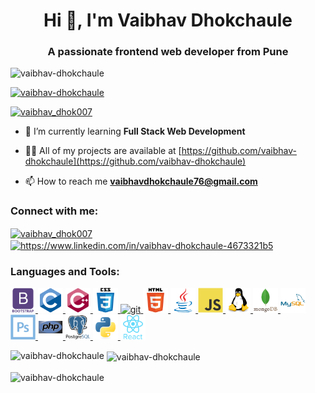 <h1 align="center">Hi 👋, I'm Vaibhav Dhokchaule</h1>
<h3 align="center">A passionate frontend web developer from Pune</h3>

<p align="left"> <img src="https://komarev.com/ghpvc/?username=vaibhav-dhokchaule&label=Profile%20views&color=0e75b6&style=flat" alt="vaibhav-dhokchaule" /> </p>

<p align="left"> <a href="https://github.com/ryo-ma/github-profile-trophy"><img src="https://github-profile-trophy.vercel.app/?username=vaibhav-dhokchaule" alt="vaibhav-dhokchaule" /></a> </p>

<p align="left"> <a href="https://twitter.com/vaibhav_dhok007" target="blank"><img src="https://img.shields.io/twitter/follow/vaibhav_dhok007?logo=twitter&style=for-the-badge" alt="vaibhav_dhok007" /></a> </p>

- 🌱 I’m currently learning **Full Stack Web Development**

- 👨‍💻 All of my projects are available at [https://github.com/vaibhav-dhokchaule](https://github.com/vaibhav-dhokchaule)

- 📫 How to reach me **vaibhavdhokchaule76@gmail.com**

<h3 align="left">Connect with me:</h3>
<p align="left">
<a href="https://twitter.com/vaibhav_dhok007" target="blank"><img align="center" src="https://raw.githubusercontent.com/rahuldkjain/github-profile-readme-generator/master/src/images/icons/Social/twitter.svg" alt="vaibhav_dhok007" height="30" width="40" /></a>
<a href="https://linkedin.com/vaibhav-dhokchaule-4673321b5" target="blank"><img align="center" src="https://raw.githubusercontent.com/rahuldkjain/github-profile-readme-generator/master/src/images/icons/Social/linked-in-alt.svg" alt="https://www.linkedin.com/in/vaibhav-dhokchaule-4673321b5" height="30" width="40" /></a>
</p>

<h3 align="left">Languages and Tools:</h3>
<p align="left"> <a href="https://getbootstrap.com" target="_blank"> <img src="https://raw.githubusercontent.com/devicons/devicon/master/icons/bootstrap/bootstrap-plain-wordmark.svg" alt="bootstrap" width="40" height="40"/> </a> <a href="https://www.cprogramming.com/" target="_blank"> <img src="https://raw.githubusercontent.com/devicons/devicon/master/icons/c/c-original.svg" alt="c" width="40" height="40"/> </a> <a href="https://www.w3schools.com/cpp/" target="_blank"> <img src="https://raw.githubusercontent.com/devicons/devicon/master/icons/cplusplus/cplusplus-original.svg" alt="cplusplus" width="40" height="40"/> </a> <a href="https://www.w3schools.com/css/" target="_blank"> <img src="https://raw.githubusercontent.com/devicons/devicon/master/icons/css3/css3-original-wordmark.svg" alt="css3" width="40" height="40"/> </a> <a href="https://git-scm.com/" target="_blank"> <img src="https://www.vectorlogo.zone/logos/git-scm/git-scm-icon.svg" alt="git" width="40" height="40"/> </a> <a href="https://www.w3.org/html/" target="_blank"> <img src="https://raw.githubusercontent.com/devicons/devicon/master/icons/html5/html5-original-wordmark.svg" alt="html5" width="40" height="40"/> </a> <a href="https://www.java.com" target="_blank"> <img src="https://raw.githubusercontent.com/devicons/devicon/master/icons/java/java-original.svg" alt="java" width="40" height="40"/> </a> <a href="https://developer.mozilla.org/en-US/docs/Web/JavaScript" target="_blank"> <img src="https://raw.githubusercontent.com/devicons/devicon/master/icons/javascript/javascript-original.svg" alt="javascript" width="40" height="40"/> </a> <a href="https://www.linux.org/" target="_blank"> <img src="https://raw.githubusercontent.com/devicons/devicon/master/icons/linux/linux-original.svg" alt="linux" width="40" height="40"/> </a> <a href="https://www.mongodb.com/" target="_blank"> <img src="https://raw.githubusercontent.com/devicons/devicon/master/icons/mongodb/mongodb-original-wordmark.svg" alt="mongodb" width="40" height="40"/> </a> <a href="https://www.mysql.com/" target="_blank"> <img src="https://raw.githubusercontent.com/devicons/devicon/master/icons/mysql/mysql-original-wordmark.svg" alt="mysql" width="40" height="40"/> </a> <a href="https://www.photoshop.com/en" target="_blank"> <img src="https://raw.githubusercontent.com/devicons/devicon/master/icons/photoshop/photoshop-line.svg" alt="photoshop" width="40" height="40"/> </a> <a href="https://www.php.net" target="_blank"> <img src="https://raw.githubusercontent.com/devicons/devicon/master/icons/php/php-original.svg" alt="php" width="40" height="40"/> </a> <a href="https://www.postgresql.org" target="_blank"> <img src="https://raw.githubusercontent.com/devicons/devicon/master/icons/postgresql/postgresql-original-wordmark.svg" alt="postgresql" width="40" height="40"/> </a> <a href="https://www.python.org" target="_blank"> <img src="https://raw.githubusercontent.com/devicons/devicon/master/icons/python/python-original.svg" alt="python" width="40" height="40"/> </a> <a href="https://reactjs.org/" target="_blank"> <img src="https://raw.githubusercontent.com/devicons/devicon/master/icons/react/react-original-wordmark.svg" alt="react" width="40" height="40"/> </a> </p>

<p><img align="left" src="https://github-readme-stats.vercel.app/api/top-langs?username=vaibhav-dhokchaule&show_icons=true&locale=en&layout=compact" alt="vaibhav-dhokchaule" /></p>

<p>&nbsp;<img align="center" src="https://github-readme-stats.vercel.app/api?username=vaibhav-dhokchaule&show_icons=true&locale=en" alt="vaibhav-dhokchaule" /></p>

<p><img align="center" src="https://github-readme-streak-stats.herokuapp.com/?user=vaibhav-dhokchaule&" alt="vaibhav-dhokchaule" /></p>

